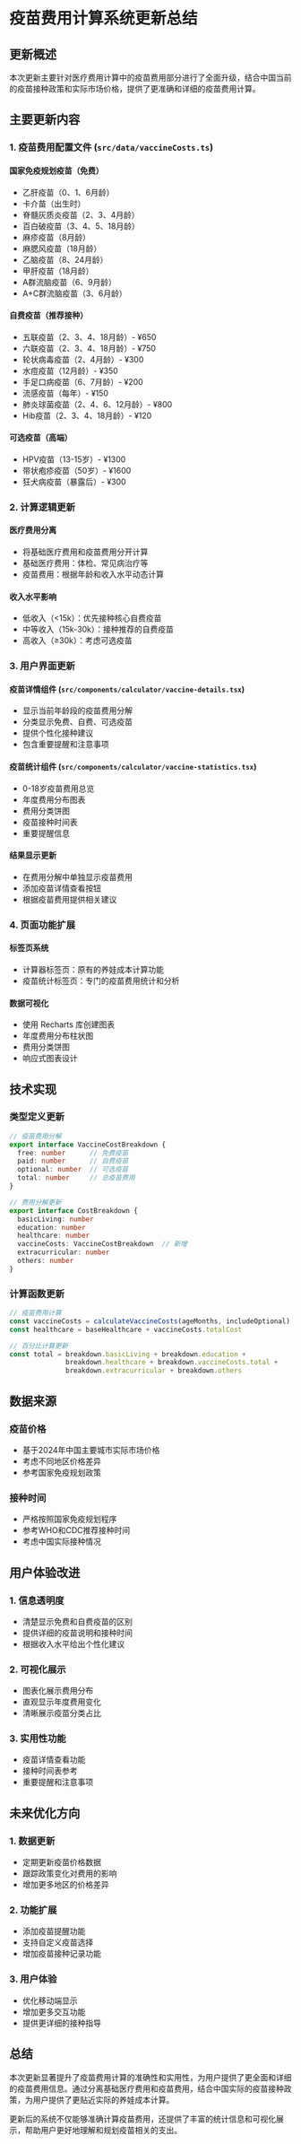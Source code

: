 # 疫苗费用计算系统更新总结

## 更新概述

本次更新主要针对医疗费用计算中的疫苗费用部分进行了全面升级，结合中国当前的疫苗接种政策和实际市场价格，提供了更准确和详细的疫苗费用计算。

## 主要更新内容

### 1. 疫苗费用配置文件 (`src/data/vaccineCosts.ts`)

#### 国家免疫规划疫苗（免费）
- 乙肝疫苗（0、1、6月龄）
- 卡介苗（出生时）
- 脊髓灰质炎疫苗（2、3、4月龄）
- 百白破疫苗（3、4、5、18月龄）
- 麻疹疫苗（8月龄）
- 麻腮风疫苗（18月龄）
- 乙脑疫苗（8、24月龄）
- 甲肝疫苗（18月龄）
- A群流脑疫苗（6、9月龄）
- A+C群流脑疫苗（3、6月龄）

#### 自费疫苗（推荐接种）
- 五联疫苗（2、3、4、18月龄）- ¥650
- 六联疫苗（2、3、4、18月龄）- ¥750
- 轮状病毒疫苗（2、4月龄）- ¥300
- 水痘疫苗（12月龄）- ¥350
- 手足口病疫苗（6、7月龄）- ¥200
- 流感疫苗（每年）- ¥150
- 肺炎球菌疫苗（2、4、6、12月龄）- ¥800
- Hib疫苗（2、3、4、18月龄）- ¥120

#### 可选疫苗（高端）
- HPV疫苗（13-15岁）- ¥1300
- 带状疱疹疫苗（50岁）- ¥1600
- 狂犬病疫苗（暴露后）- ¥300

### 2. 计算逻辑更新

#### 医疗费用分离
- 将基础医疗费用和疫苗费用分开计算
- 基础医疗费用：体检、常见病治疗等
- 疫苗费用：根据年龄和收入水平动态计算

#### 收入水平影响
- 低收入（<15k）：优先接种核心自费疫苗
- 中等收入（15k-30k）：接种推荐的自费疫苗
- 高收入（≥30k）：考虑可选疫苗

### 3. 用户界面更新

#### 疫苗详情组件 (`src/components/calculator/vaccine-details.tsx`)
- 显示当前年龄段的疫苗费用分解
- 分类显示免费、自费、可选疫苗
- 提供个性化接种建议
- 包含重要提醒和注意事项

#### 疫苗统计组件 (`src/components/calculator/vaccine-statistics.tsx`)
- 0-18岁疫苗费用总览
- 年度费用分布图表
- 费用分类饼图
- 疫苗接种时间表
- 重要提醒信息

#### 结果显示更新
- 在费用分解中单独显示疫苗费用
- 添加疫苗详情查看按钮
- 根据疫苗费用提供相关建议

### 4. 页面功能扩展

#### 标签页系统
- 计算器标签页：原有的养娃成本计算功能
- 疫苗统计标签页：专门的疫苗费用统计和分析

#### 数据可视化
- 使用 Recharts 库创建图表
- 年度费用分布柱状图
- 费用分类饼图
- 响应式图表设计

## 技术实现

### 类型定义更新
```typescript
// 疫苗费用分解
export interface VaccineCostBreakdown {
  free: number      // 免费疫苗
  paid: number      // 自费疫苗
  optional: number  // 可选疫苗
  total: number     // 总疫苗费用
}

// 费用分解更新
export interface CostBreakdown {
  basicLiving: number
  education: number
  healthcare: number
  vaccineCosts: VaccineCostBreakdown  // 新增
  extracurricular: number
  others: number
}
```

### 计算函数更新
```typescript
// 疫苗费用计算
const vaccineCosts = calculateVaccineCosts(ageMonths, includeOptional)
const healthcare = baseHealthcare + vaccineCosts.totalCost

// 百分比计算更新
const total = breakdown.basicLiving + breakdown.education + 
              breakdown.healthcare + breakdown.vaccineCosts.total + 
              breakdown.extracurricular + breakdown.others
```

## 数据来源

### 疫苗价格
- 基于2024年中国主要城市实际市场价格
- 考虑不同地区价格差异
- 参考国家免疫规划政策

### 接种时间
- 严格按照国家免疫规划程序
- 参考WHO和CDC推荐接种时间
- 考虑中国实际接种情况

## 用户体验改进

### 1. 信息透明度
- 清楚显示免费和自费疫苗的区别
- 提供详细的疫苗说明和接种时间
- 根据收入水平给出个性化建议

### 2. 可视化展示
- 图表化展示费用分布
- 直观显示年度费用变化
- 清晰展示疫苗分类占比

### 3. 实用性功能
- 疫苗详情查看功能
- 接种时间表参考
- 重要提醒和注意事项

## 未来优化方向

### 1. 数据更新
- 定期更新疫苗价格数据
- 跟踪政策变化对费用的影响
- 增加更多地区的价格差异

### 2. 功能扩展
- 添加疫苗提醒功能
- 支持自定义疫苗选择
- 增加疫苗接种记录功能

### 3. 用户体验
- 优化移动端显示
- 增加更多交互功能
- 提供更详细的接种指导

## 总结

本次更新显著提升了疫苗费用计算的准确性和实用性，为用户提供了更全面和详细的疫苗费用信息。通过分离基础医疗费用和疫苗费用，结合中国实际的疫苗接种政策，为用户提供了更贴近实际的养娃成本计算。

更新后的系统不仅能够准确计算疫苗费用，还提供了丰富的统计信息和可视化展示，帮助用户更好地理解和规划疫苗相关的支出。 